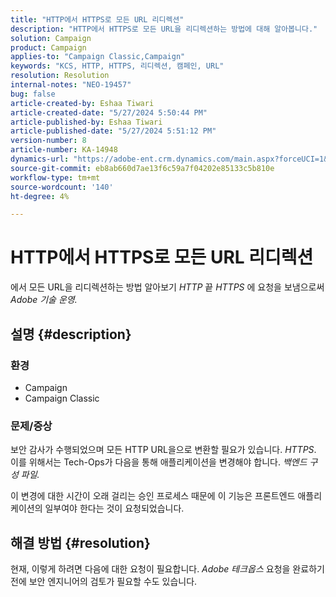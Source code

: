```yaml
---
title: "HTTP에서 HTTPS로 모든 URL 리디렉션"
description: "HTTP에서 HTTPS로 모든 URL을 리디렉션하는 방법에 대해 알아봅니다."
solution: Campaign
product: Campaign
applies-to: "Campaign Classic,Campaign"
keywords: "KCS, HTTP, HTTPS, 리디렉션, 캠페인, URL"
resolution: Resolution
internal-notes: "NEO-19457"
bug: false
article-created-by: Eshaa Tiwari
article-created-date: "5/27/2024 5:50:44 PM"
article-published-by: Eshaa Tiwari
article-published-date: "5/27/2024 5:51:12 PM"
version-number: 8
article-number: KA-14948
dynamics-url: "https://adobe-ent.crm.dynamics.com/main.aspx?forceUCI=1&pagetype=entityrecord&etn=knowledgearticle&id=083712a0-511c-ef11-840b-6045bd026dc7"
source-git-commit: eb8ab660d7ae13f6c59a7f04202e85133c5b810e
workflow-type: tm+mt
source-wordcount: '140'
ht-degree: 4%

---
```


# HTTP에서 HTTPS로 모든 URL 리디렉션


에서 모든 URL을 리디렉션하는 방법 알아보기 *HTTP* 끝 *HTTPS* 에 요청을 보냄으로써 *Adobe 기술 운영.*

## 설명 {#description}


### 환경

- Campaign
- Campaign Classic


### 문제/증상

보안 감사가 수행되었으며 모든 HTTP URL을으로 변환할 필요가 있습니다. *HTTPS*. 이를 위해서는 Tech-Ops가 다음을 통해 애플리케이션을 변경해야 합니다. *백엔드 구성 파일.*

이 변경에 대한 시간이 오래 걸리는 승인 프로세스 때문에 이 기능은 프론트엔드 애플리케이션의 일부여야 한다는 것이 요청되었습니다.


## 해결 방법 {#resolution}


현재, 이렇게 하려면 다음에 대한 요청이 필요합니다. *Adobe 테크옵스* 요청을 완료하기 전에 보안 엔지니어의 검토가 필요할 수도 있습니다.
